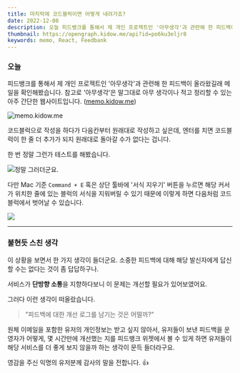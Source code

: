 ```yaml
---
title: 마지막에 코드블럭이면 어떻게 내려가죠?
date: 2022-12-08
description: 오늘 피드뱅크를 통해서 제 개인 프로젝트인 '아무생각'과 관련해 한 피드백이 올라왔길래 메일을 확인해봤습니다. 참고로 '아무생각'은 말그대로 아무 생각이나 적고 정리할 수 있는 아주 간단한 웹사이트입니다.
thumbnail: https://opengraph.kidow.me/api?id=po6ku3eljr8
keywords: memo, React, Feedbank
---
```


### 오늘

피드뱅크를 통해서 제 개인 프로젝트인 '아무생각'과 관련해 한 피드백이 올라왔길래 메일을 확인해봤습니다. 참고로 '아무생각'은 말그대로 아무 생각이나 적고 정리할 수 있는 아주 간단한 웹사이트입니다. ([memo.kidow.me](https://memo.kidow.me))

![memo.kidow.me](/feedback.png)

코드블럭으로 작성을 하다가 다음칸부터 원래대로 작성하고 싶은데, 엔터를 치면 코드블럭이 한 줄 더 추가가 되지 원래대로 돌아갈 수가 없다는 겁니다.

한 번 정말 그런가 테스트를 해봤습니다.

![정말 그러더군요.](/memo.png)

다만 Mac 기준 `Command + E` 혹은 상단 툴바에 '서식 지우기' 버튼을 누르면 해당 커서가 위치한 줄에 있는 블럭의 서식을 지워버릴 수 있기 때문에 이렇게 하면 다음처럼 코드블럭에서 벗어날 수 있습니다.

![](/clean.png)

---

### 불현듯 스친 생각

이 상황을 보면서 한 가지 생각이 들더군요. 소중한 피드백에 대해 해당 발신자에게 답신할 수는 없다는 것이 좀 답답하구나.

서비스가 **단방향 소통**을 지향하다보니 이 문제는 개선할 필요가 있어보였어요.

그러다 이런 생각이 떠올랐습니다.

> "피드백에 대한 개선 로그를 남기는 것은 어떨까?"

원체 이메일을 포함한 유저의 개인정보는 받고 싶지 않아서, 유저들이 보낸 피드백을 운영자가 어떻게, 몇 시간만에 개선했는 지를 피드뱅크 위젯에서 볼 수 있게 하면 유저들이 해당 서비스를 더 좋게 보지 않을까 하는 생각이 문득 들더라구요.

영감을 주신 익명의 유저분께 감사의 말을 전합니다. 👍
